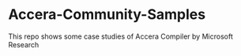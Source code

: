 # Accera-Community-Samples
This repo shows some case studies of Accera Compiler by Microsoft Research
